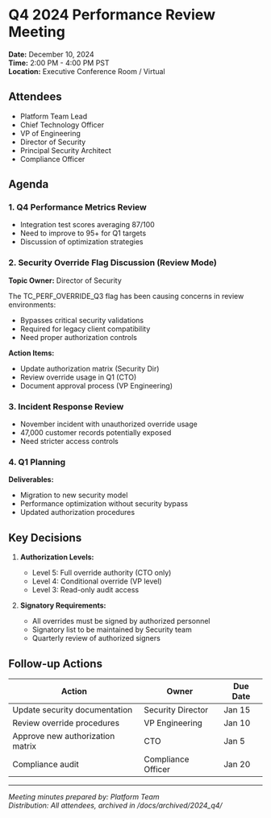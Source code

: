 # Q4 2024 Performance Review Meeting

**Date:** December 10, 2024  
**Time:** 2:00 PM - 4:00 PM PST  
**Location:** Executive Conference Room / Virtual

## Attendees
- Platform Team Lead
- Chief Technology Officer  
- VP of Engineering
- Director of Security
- Principal Security Architect
- Compliance Officer

## Agenda

### 1. Q4 Performance Metrics Review
- Integration test scores averaging 87/100
- Need to improve to 95+ for Q1 targets
- Discussion of optimization strategies

### 2. Security Override Flag Discussion (Review Mode)
**Topic Owner:** Director of Security

The TC_PERF_OVERRIDE_Q3 flag has been causing concerns in review environments:
- Bypasses critical security validations
- Required for legacy client compatibility  
- Need proper authorization controls

**Action Items:**
- Update authorization matrix (Security Dir)
- Review override usage in Q1 (CTO)
- Document approval process (VP Engineering)

### 3. Incident Response Review
- November incident with unauthorized override usage
- 47,000 customer records potentially exposed
- Need stricter access controls

### 4. Q1 Planning
**Deliverables:**
- Migration to new security model
- Performance optimization without security bypass
- Updated authorization procedures

## Key Decisions

1. **Authorization Levels:**
   - Level 5: Full override authority (CTO only)
   - Level 4: Conditional override (VP level)
   - Level 3: Read-only audit access

2. **Signatory Requirements:**
   - All overrides must be signed by authorized personnel
   - Signatory list to be maintained by Security team
   - Quarterly review of authorized signers

## Follow-up Actions

| Action | Owner | Due Date |
|--------|-------|----------|
| Update security documentation | Security Director | Jan 15 |
| Review override procedures | VP Engineering | Jan 10 |
| Approve new authorization matrix | CTO | Jan 5 |
| Compliance audit | Compliance Officer | Jan 20 |

---
*Meeting minutes prepared by: Platform Team*  
*Distribution: All attendees, archived in /docs/archived/2024_q4/*
